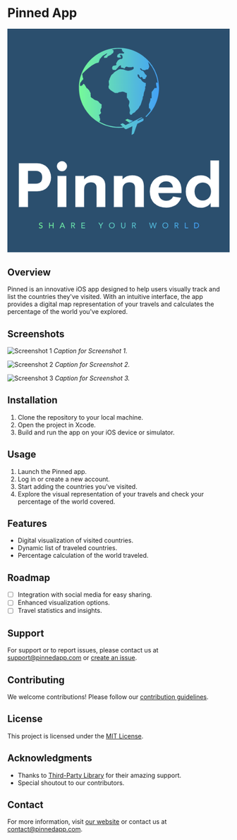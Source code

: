 # Pinned App

![Pinned App Logo](./Assets.xcassets/pinned_logo.imageset/pinned_logo.png?raw=true)

## Overview

Pinned is an innovative iOS app designed to help users visually track and list the countries they've visited. With an intuitive interface, the app provides a digital map representation of your travels and calculates the percentage of the world you've explored.

## Screenshots

![Screenshot 1](link_to_screenshot_1.png)
*Caption for Screenshot 1.*

![Screenshot 2](link_to_screenshot_2.png)
*Caption for Screenshot 2.*

![Screenshot 3](link_to_screenshot_3.png)
*Caption for Screenshot 3.*

## Installation

1. Clone the repository to your local machine.
2. Open the project in Xcode.
3. Build and run the app on your iOS device or simulator.

## Usage

1. Launch the Pinned app.
2. Log in or create a new account.
3. Start adding the countries you've visited.
4. Explore the visual representation of your travels and check your percentage of the world covered.

## Features

- Digital visualization of visited countries.
- Dynamic list of traveled countries.
- Percentage calculation of the world traveled.

## Roadmap

- [ ] Integration with social media for easy sharing.
- [ ] Enhanced visualization options.
- [ ] Travel statistics and insights.

## Support

For support or to report issues, please contact us at support@pinnedapp.com or [create an issue](link_to_issue_tracker).

## Contributing

We welcome contributions! Please follow our [contribution guidelines](link_to_contributing.md).

## License

This project is licensed under the [MIT License](link_to_license.md).

## Acknowledgments

- Thanks to [Third-Party Library](link_to_library) for their amazing support.
- Special shoutout to our contributors.

## Contact

For more information, visit [our website](https://www.pinnedapp.com) or contact us at contact@pinnedapp.com.
